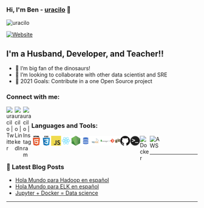 ###   Hi, I'm Ben -  [uracilo][website] 👋
<img src="https://komarev.com/ghpvc/?username=uracilo" alt="uracilo" />

[![Website](https://img.shields.io/website?label=datatobsn.com&style=for-the-badge&url=http%3A%2F%2Fdatatobsn.com)](http://datatobsn.com)


## I'm a Husband, Developer, and Teacher!!

- 🌱 I’m big fan of the dinosaurs! 
- 👯 I’m looking to collaborate with other data scientist and SRE
- 🥅 2021 Goals: Contribute in a one Open Source project

### Connect with me:

[<img align="left" alt="uracilo | Twitter" width="22px" src="https://cdn.jsdelivr.net/npm/simple-icons@v3/icons/kaggle.svg" />][kaggle]
[<img align="left" alt="uracilo | LinkedIn" width="22px" src="https://cdn.jsdelivr.net/npm/simple-icons@v3/icons/linkedin.svg" />][linkedin]
[<img align="left" alt="uracilo | Instagram" width="22px" src="https://cdn.jsdelivr.net/npm/simple-icons@v3/icons/medium.svg" />][medium]

<br />

### Languages and Tools:

[<img align="left" alt="HTML5" width="26px" src="https://raw.githubusercontent.com/github/explore/80688e429a7d4ef2fca1e82350fe8e3517d3494d/topics/html/html.png" />][website]
[<img align="left" alt="CSS3" width="26px" src="https://raw.githubusercontent.com/github/explore/80688e429a7d4ef2fca1e82350fe8e3517d3494d/topics/css/css.png" />][website]
[<img align="left" alt="JavaScript" width="26px" src="https://raw.githubusercontent.com/github/explore/80688e429a7d4ef2fca1e82350fe8e3517d3494d/topics/javascript/javascript.png" />][website]
[<img align="left" alt="React" width="26px" src="https://raw.githubusercontent.com/github/explore/80688e429a7d4ef2fca1e82350fe8e3517d3494d/topics/react/react.png" />][website]
[<img align="left" alt="Node.js" width="26px" src="https://raw.githubusercontent.com/github/explore/80688e429a7d4ef2fca1e82350fe8e3517d3494d/topics/nodejs/nodejs.png" />][website]
[<img align="left" alt="SQL" width="26px" src="https://raw.githubusercontent.com/github/explore/80688e429a7d4ef2fca1e82350fe8e3517d3494d/topics/sql/sql.png" />][website]
[<img align="left" alt="MySQL" width="26px" src="https://raw.githubusercontent.com/github/explore/80688e429a7d4ef2fca1e82350fe8e3517d3494d/topics/mysql/mysql.png" />][website]
[<img align="left" alt="MongoDB" width="26px" src="https://raw.githubusercontent.com/github/explore/80688e429a7d4ef2fca1e82350fe8e3517d3494d/topics/mongodb/mongodb.png" />][website]
[<img align="left" alt="Git" width="26px" src="https://raw.githubusercontent.com/github/explore/80688e429a7d4ef2fca1e82350fe8e3517d3494d/topics/git/git.png" />][website]
[<img align="left" alt="GitHub" width="26px" src="https://raw.githubusercontent.com/github/explore/78df643247d429f6cc873026c0622819ad797942/topics/github/github.png" />][website]
[<img align="left" alt="Terminal" width="26px" src="https://raw.githubusercontent.com/github/explore/80688e429a7d4ef2fca1e82350fe8e3517d3494d/topics/terminal/terminal.png" />][website]
[<img align="left" alt="Docker" width="26px" src="https://devicons.github.io/devicon/devicon.git/icons/docker/docker-original-wordmark.svg" />][website]
[<img align="left" alt="AWS" width="26px" src="https://devicons.github.io/devicon/devicon.git/icons/amazonwebservices/amazonwebservices-original-wordmark.svg" />][website]

<br />
<br />

---


### 📕 Latest Blog Posts

<!-- BLOG-POST-LIST:START -->
- [Hola Mundo para Hadoop en español](...)
- [Hola Mundo para ELK en español](...)
- [Jupyter + Docker = Data science](https://medium.com/@benjamin.casazza/jupyter-docker-data-science-5b9b7c6ba726)
<!-- BLOG-POST-LIST:END -->

---


[website]: http://datatobsn.com
[kaggle]: https://www.kaggle.com/uracilo
[linkedin]: https://www.linkedin.com/in/benjamin-casazza-6079ab11a/
[medium]: https://medium.com/@benjamin.casazza
